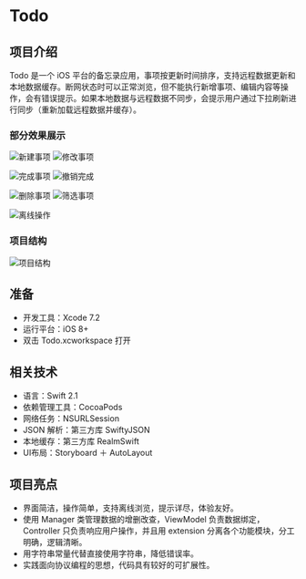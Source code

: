 # Todo
## 项目介绍
Todo 是一个 iOS 平台的备忘录应用，事项按更新时间排序，支持远程数据更新和本地数据缓存。断网状态时可以正常浏览，但不能执行新增事项、编辑内容等操作，会有错误提示。如果本地数据与远程数据不同步，会提示用户通过下拉刷新进行同步（重新加载远程数据并缓存）。

### 部分效果展示

![新建事项](https://github.com/sheepy1/Todo/raw/master/Pic/create_item.gif)&nbsp;![修改事项](https://github.com/sheepy1/Todo/raw/master/Pic/update_item.gif)&nbsp;

![完成事项](https://github.com/sheepy1/Todo/raw/master/Pic/finish_item.gif)&nbsp;![撤销完成](https://github.com/sheepy1/Todo/raw/master/Pic/revert_item.gif)&nbsp;

![删除事项](https://github.com/sheepy1/Todo/raw/master/Pic/delete_item.gif)&nbsp;![筛选事项](https://github.com/sheepy1/Todo/raw/master/Pic/select_item_status.gif)&nbsp;

![离线操作](https://github.com/sheepy1/Todo/raw/master/Pic/local_finish.gif)&nbsp;

### 项目结构
![项目结构](https://github.com/sheepy1/Todo/raw/master/Pic/project_struct.png)

## 准备
* 开发工具：Xcode 7.2
* 运行平台：iOS 8+
* 双击 Todo.xcworkspace 打开

## 相关技术
* 语言：Swift 2.1
* 依赖管理工具：CocoaPods
* 网络任务：NSURLSession
* JSON 解析：第三方库 SwiftyJSON
* 本地缓存：第三方库 RealmSwift
* UI布局：Storyboard ＋ AutoLayout

## 项目亮点
* 界面简洁，操作简单，支持离线浏览，提示详尽，体验友好。
* 使用 Manager 类管理数据的增删改查，ViewModel 负责数据绑定， Controller 只负责响应用户操作，并且用 extension 分离各个功能模块，分工明确，逻辑清晰。
* 用字符串常量代替直接使用字符串，降低错误率。
* 实践面向协议编程的思想，代码具有较好的可扩展性。
